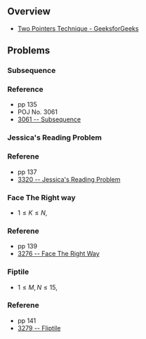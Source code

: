 ## Overview
* [Two Pointers Technique - GeeksforGeeks](https://www.geeksforgeeks.org/two-pointers-technique/)

## Problems

### Subsequence

### Reference
* pp 135
* POJ No. 3061
* [3061 -- Subsequence](http://poj.org/problem?id=3061)

### Jessica's Reading Problem

### Referene
* pp 137
* [3320 -- Jessica's Reading Problem](http://poj.org/problem?id=3320)

### Face The Right way

* $1 \le K \le N$,

### Referene
* pp 139
* [3276 -- Face The Right Way](http://poj.org/problem?id=3276)

### Fiptile

* $1 \le M, N \le 15$,

### Referene
* pp 141
* [3279 -- Fliptile](http://poj.org/problem?id=3279)
